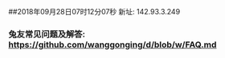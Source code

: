 ##2018年09月28日07时12分07秒 新址: 142.93.3.249
### 兔友常见问题及解答: https://github.com/wanggonging/d/blob/w/FAQ.md
